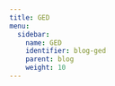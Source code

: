 ```yaml
---
title: GED
menu:
  sidebar:
    name: GED
    identifier: blog-ged
    parent: blog
    weight: 10
---
```

